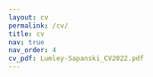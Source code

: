 ```yaml
---
layout: cv
permalink: /cv/
title: cv
nav: true
nav_order: 4
cv_pdf: Lumley-Sapanski_CV2022.pdf
---
```

